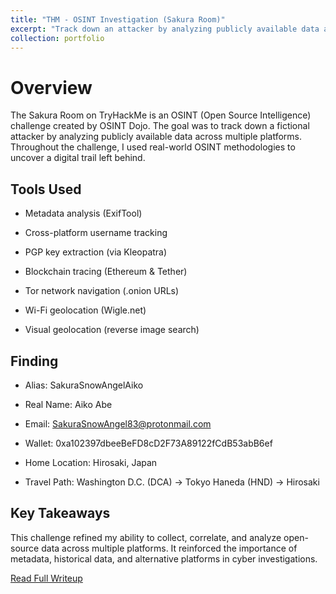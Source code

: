 ```yaml
---
title: "THM - OSINT Investigation (Sakura Room)"
excerpt: "Track down an attacker by analyzing publicly available data across multiple platforms. Throughout the challenge, I used real-world OSINT methodologies to uncover a digital trail left behind. <br/>"
collection: portfolio
---
```


# Overview

The Sakura Room on TryHackMe is an OSINT (Open Source Intelligence) challenge created by OSINT Dojo. The goal was to track down a fictional attacker by analyzing publicly available data across multiple platforms. Throughout the challenge, I used real-world OSINT methodologies to uncover a digital trail left behind.

## Tools Used

- Metadata analysis (ExifTool)

- Cross-platform username tracking

- PGP key extraction (via Kleopatra)

- Blockchain tracing (Ethereum & Tether)

- Tor network navigation (.onion URLs)

- Wi-Fi geolocation (Wigle.net)

- Visual geolocation (reverse image search)

## Finding

- Alias: SakuraSnowAngelAiko

- Real Name: Aiko Abe

- Email: SakuraSnowAngel83@protonmail.com

- Wallet: 0xa102397dbeeBeFD8cD2F73A89122fCdB53abB6ef

- Home Location: Hirosaki, Japan

- Travel Path: Washington D.C. (DCA) → Tokyo Haneda (HND) → Hirosaki

## Key Takeaways

This challenge refined my ability to collect, correlate, and analyze open-source data across multiple platforms. It reinforced the importance of metadata, historical data, and alternative platforms in cyber investigations.

[Read Full Writeup](https://hoangnguyen2809.github.io/posts/2024/10/sakura-room-writeup/)
